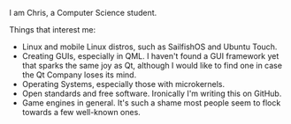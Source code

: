 I am Chris, a Computer Science student.

Things that interest me:
* Linux and mobile Linux distros, such as SailfishOS and Ubuntu Touch.
* Creating GUIs, especially in QML. I haven't found a GUI framework yet that sparks the same joy as Qt, although I would like to find one in case the Qt Company loses its mind.
* Operating Systems, especially those with microkernels.
* Open standards and free software. Ironically I'm writing this on GitHub.
* Game engines in general. It's such a shame most people seem to flock towards a few well-known ones.

